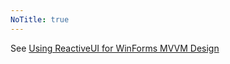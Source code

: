 ```yaml
---
NoTitle: true
---
```

See [Using ReactiveUI for WinForms MVVM Design](https://www.codeproject.com/Articles/801986/Using-ReactiveUI-for-WinForms-MVVM-Design)
